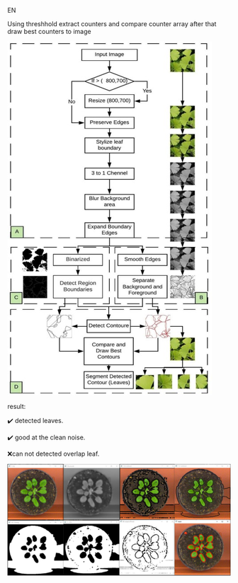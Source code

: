 EN

Using threshhold extract counters and compare counter array after that draw best counters to image

![roadmap](https://github.com/HasanBeratSoke/leaves-segmentation/blob/main/method-1/roadmap.jpg)


result:

:heavy_check_mark: detected leaves.

:heavy_check_mark: good at the clean noise.

:x:can not detected overlap leaf.


![result](https://github.com/HasanBeratSoke/leaves-segmentation/blob/main/method-1/result.jpg)
